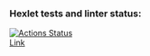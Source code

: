 ### Hexlet tests and linter status:

[![Actions Status](https://github.com/alexgeo82/frontend-project-12/actions/workflows/hexlet-check.yml/badge.svg)](https://github.com/alexgeo82/frontend-project-12/actions)  
[Link](https://frontend-project-12-k2xc.onrender.com/)
